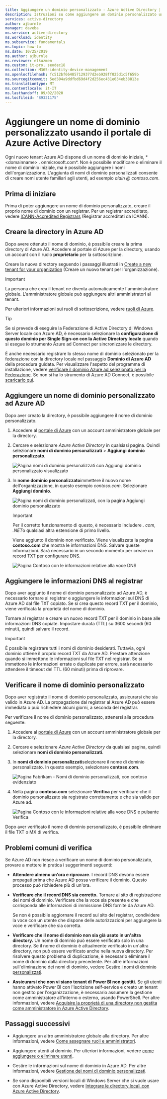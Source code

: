 ```yaml
---
title: Aggiungere un dominio personalizzato - Azure Active Directory | Microsoft Docs
description: Istruzioni su come aggiungere un dominio personalizzato usando il portale di Azure Active Directory.
services: active-directory
author: ajburnle
manager: daveba
ms.service: active-directory
ms.workload: identity
ms.subservice: fundamentals
ms.topic: how-to
ms.date: 10/25/2019
ms.author: ajburnle
ms.reviewer: elkuzmen
ms.custom: it-pro, seodec18
ms.collection: M365-identity-device-management
ms.openlocfilehash: fc512bf664857129377d2eb928ff025d1c5f659b
ms.sourcegitcommit: 5ed504a9ddfbd69d4f2d256ec431e634eb38813e
ms.translationtype: MT
ms.contentlocale: it-IT
ms.lasthandoff: 09/02/2020
ms.locfileid: "89321175"
---
```

# <a name="add-your-custom-domain-name-using-the-azure-active-directory-portal"></a>Aggiungere un nome di dominio personalizzato usando il portale di Azure Active Directory

Ogni nuovo tenant Azure AD dispone di un nome di dominio iniziale, * \<domainname> . onmicrosoft.com*. Non è possibile modificare o eliminare il nome di dominio iniziale, ma è possibile aggiungere i nomi dell'organizzazione. L'aggiunta di nomi di dominio personalizzati consente di creare nomi utente familiari agli utenti, ad esempio *alain \@ contoso.com*.

## <a name="before-you-begin"></a>Prima di iniziare

Prima di poter aggiungere un nome di dominio personalizzato, creare il proprio nome di dominio con un registrar. Per un registrar accreditato, vedere [ICANN-Accredited Registrars](https://www.icann.org/registrar-reports/accredited-list.html) (Registrar accreditati da ICANN).

## <a name="create-your-directory-in-azure-ad"></a>Creare la directory in Azure AD

Dopo avere ottenuto il nome di dominio, è possibile creare la prima directory di Azure AD. Accedere al portale di Azure per la directory, usando un account con il ruolo **proprietario** per la sottoscrizione.

Creare la nuova directory seguendo i passaggi illustrati in [Create a new tenant for your organization](active-directory-access-create-new-tenant.md#create-a-new-tenant-for-your-organization) (Creare un nuovo tenant per l'organizzazione).

>[!IMPORTANT]
>La persona che crea il tenant ne diventa automaticamente l'amministratore globale. L'amministratore globale può aggiungere altri amministratori al tenant.

Per ulteriori informazioni sui ruoli di sottoscrizione, vedere [ruoli di Azure](../../role-based-access-control/rbac-and-directory-admin-roles.md#azure-roles).

>[!TIP]
> Se si prevede di eseguire la Federazione di Active Directory di Windows Server locale con Azure AD, è necessario selezionare la **configurazione di questo dominio per Single Sign-on con la Active Directory locale** quando si esegue lo strumento Azure ad Connect per sincronizzare le directory.
>
> È anche necessario registrare lo stesso nome di dominio selezionato per la federazione con la directory locale nel passaggio **Dominio di Azure AD** della procedura guidata. Per visualizzare l'aspetto del programma di installazione, vedere [verificare il dominio Azure ad selezionato per la Federazione](../hybrid/how-to-connect-install-custom.md#verify-the-azure-ad-domain-selected-for-federation). Se non si ha lo strumento di Azure AD Connect, è possibile [scaricarlo qui](https://go.microsoft.com/fwlink/?LinkId=615771).

## <a name="add-your-custom-domain-name-to-azure-ad"></a>Aggiungere un nome di dominio personalizzato ad Azure AD

Dopo aver creato la directory, è possibile aggiungere il nome di dominio personalizzato.

1. Accedere al [portale di Azure](https://portal.azure.com/) con un account amministratore globale per la directory.

1. Cercare e selezionare *Azure Active Directory* in qualsiasi pagina. Quindi selezionare **nomi di dominio personalizzati**  >  **Aggiungi dominio personalizzato**.

    ![Pagina nomi di dominio personalizzati con Aggiungi dominio personalizzato visualizzato](media/add-custom-domain/add-custom-domain.png)

1. In **nome dominio personalizzato**immettere il nuovo nome dell'organizzazione, in questo esempio *contoso.com*. Selezionare **Aggiungi dominio**.

    ![Pagina nomi di dominio personalizzati, con la pagina Aggiungi dominio personalizzato](media/add-custom-domain/add-custom-domain-blade.png)

    >[!IMPORTANT]
    >Per il corretto funzionamento di questo, è necessario includere *. com*, *.NET*o qualsiasi altra estensione di primo livello.

    Viene aggiunto il dominio non verificato. Viene visualizzata la pagina **contoso.com** che mostra le informazioni DNS. Salvare queste informazioni. Sarà necessario in un secondo momento per creare un record TXT per configurare DNS.

    ![Pagina Contoso con le informazioni relative alla voce DNS](media/add-custom-domain/contoso-blade-with-dns-info.png)

## <a name="add-your-dns-information-to-the-domain-registrar"></a>Aggiungere le informazioni DNS al registrar

Dopo aver aggiunto il nome di dominio personalizzato ad Azure AD, è necessario tornare al registrar e aggiungere le informazioni sul DNS di Azure AD dal file TXT copiato. Se si crea questo record TXT per il dominio, viene verificata la proprietà del nome di dominio.

Tornare al registrar e creare un nuovo record TXT per il dominio in base alle informazioni DNS copiate. Impostare durata (TTL) su 3600 secondi (60 minuti), quindi salvare il record.

>[!IMPORTANT]
>È possibile registrare tutti i nomi di dominio desiderati. Tuttavia, ogni dominio ottiene il proprio record TXT da Azure AD. Prestare attenzione quando si immettono le informazioni sul file TXT nel registrar. Se si immettono le informazioni errate o duplicate per errore, sarà necessario attendere il timeout del TTL (60 minuti) prima di riprovare.

## <a name="verify-your-custom-domain-name"></a>Verificare il nome di dominio personalizzato

Dopo aver registrato il nome di dominio personalizzato, assicurarsi che sia valido in Azure AD. La propagazione dal registrar al Azure AD può essere immediata o può richiedere alcuni giorni, a seconda del registrar.

Per verificare il nome di dominio personalizzato, attenersi alla procedura seguente:

1. Accedere al [portale di Azure](https://portal.azure.com/) con un account amministratore globale per la directory.

1. Cercare e selezionare *Azure Active Directory* da qualsiasi pagina, quindi selezionare **nomi di dominio personalizzati**.

1. In **nomi di dominio personalizzati**selezionare il nome di dominio personalizzato. In questo esempio, selezionare **contoso.com**.

    ![Pagina Fabrikam - Nomi di dominio personalizzati, con contoso evidenziato](media/add-custom-domain/custom-blade-with-contoso-highlighted.png)

1. Nella pagina **contoso.com** selezionare **Verifica** per verificare che il dominio personalizzato sia registrato correttamente e che sia valido per Azure ad.

    ![Pagina Contoso con le informazioni relative alla voce DNS e pulsante Verifica](media/add-custom-domain/contoso-blade-with-dns-info-verify.png)

Dopo aver verificato il nome di dominio personalizzato, è possibile eliminare il file TXT o MX di verifica.

## <a name="common-verification-issues"></a>Problemi comuni di verifica

Se Azure AD non riesce a verificare un nome di dominio personalizzato, provare a mettere in pratica i suggerimenti seguenti:

- **Attendere almeno un'ora e riprovare**. I record DNS devono essere propagati prima che Azure AD possa verificare il dominio. Questo processo può richiedere più di un'ora.

- **Verificare che il record DNS sia corretto.** Tornare al sito di registrazione dei nomi di dominio. Verificare che la voce sia presente e che corrisponda alle informazioni di immissione DNS fornite da Azure AD.

  Se non è possibile aggiornare il record sul sito del registrar, condividere la voce con un utente che dispone delle autorizzazioni per aggiungere la voce e verificare che sia corretta.

- **Verificare che il nome di dominio non sia già usato in un'altra directory.** Un nome di dominio può essere verificato solo in una directory. Se il nome di dominio è attualmente verificato in un'altra directory, non può essere verificato anche nella nuova directory. Per risolvere questo problema di duplicazione, è necessario eliminare il nome di dominio dalla directory precedente. Per altre informazioni sull'eliminazione dei nomi di dominio, vedere [Gestire i nomi di dominio personalizzati](../users-groups-roles/domains-manage.md).

- **Assicurarsi che non vi siano tenant di Power BI non gestiti.** Se gli utenti hanno attivato Power BI con l'iscrizione self-service e creato un tenant non gestito per l'organizzazione, è necessario assumere la gestione come amministratore all'interno o esterno, usando PowerShell. Per altre informazioni, vedere [Acquisire la proprietà di una directory non gestita come amministratore in Azure Active Directory](../users-groups-roles/domains-admin-takeover.md).

## <a name="next-steps"></a>Passaggi successivi

- Aggiungere un altro amministratore globale alla directory. Per altre informazioni, vedere [Come assegnare ruoli e amministratori](active-directory-users-assign-role-azure-portal.md).

- Aggiungere utenti al dominio. Per ulteriori informazioni, vedere [come aggiungere o eliminare utenti](add-users-azure-active-directory.md).

- Gestire le informazioni sul nome di dominio in Azure AD. Per altre informazioni, vedere [Gestione dei nomi di dominio personalizzati](../users-groups-roles/domains-manage.md).

- Se sono disponibili versioni locali di Windows Server che si vuole usare con Azure Active Directory, vedere [Integrare le directory locali con Azure Active Directory](../hybrid/whatis-hybrid-identity.md).